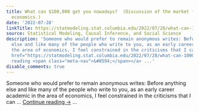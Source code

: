 ```yaml
---
title: What can $100,000 get you nowadays?  (Discussion of the market for papers in
  economics.)
date: '2022-07-28'
linkTitle: https://statmodeling.stat.columbia.edu/2022/07/28/what-can-100000-get-you-nowadays-discussion-of-the-market-for-papers-in-economics/
source: Statistical Modeling, Causal Inference, and Social Science
description: 'Someone who would prefer to remain anonymous writes: Before anything
  else and like many of the people who write to you, as an early career academic in
  the area of economics, I feel constrained in the criticisms that I can &#8230; <a
  href="https://statmodeling.stat.columbia.edu/2022/07/28/what-can-100000-get-you-nowadays-discussion-of-the-market-for-papers-in-economics/">Continue
  reading <span class="meta-nav">&#8594;</span></a> ...'
disable_comments: true
---
```

Someone who would prefer to remain anonymous writes: Before anything else and like many of the people who write to you, as an early career academic in the area of economics, I feel constrained in the criticisms that I can &#8230; <a href="https://statmodeling.stat.columbia.edu/2022/07/28/what-can-100000-get-you-nowadays-discussion-of-the-market-for-papers-in-economics/">Continue reading <span class="meta-nav">&#8594;</span></a> ...